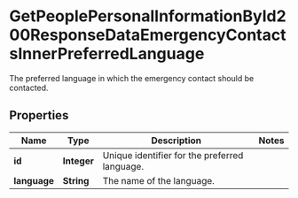 

# GetPeoplePersonalInformationById200ResponseDataEmergencyContactsInnerPreferredLanguage

The preferred language in which the emergency contact should be contacted.

## Properties

| Name | Type | Description | Notes |
|------------ | ------------- | ------------- | -------------|
|**id** | **Integer** | Unique identifier for the preferred language. |  |
|**language** | **String** | The name of the language. |  |



